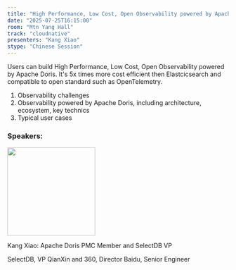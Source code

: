 ```yaml
---
title: "High Performance, Low Cost, Open Observability powered by Apache Doris"
date: "2025-07-25T16:15:00"
room: "Mtn Yang Hall"
track: "cloudnative"
presenters: "Kang Xiao"
stype: "Chinese Session"
---
```


Users can build High Performance, Low Cost, Open Observability powered by Apache Doris. It's 5x times more cost efficient then Elastcicsearch and compatible to open standard such as OpenTelemetry.

1. Observability challenges
2. Observability powered by Apache Doris, including architecture, ecosystem, key technics
3. Typical user cases

### Speakers:


<img src="https://sessionize.com/image/40fa-400o400o1-LJ32faVgD31ycD9L9S4w5G.png" width="200" /><br/>

Kang Xiao: Apache Doris PMC Member and SelectDB VP

SelectDB, VP
QianXin and 360, Director
Baidu, Senior Engineer